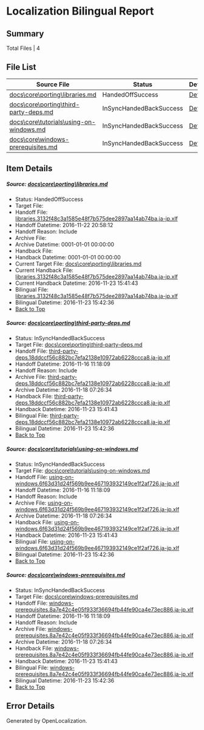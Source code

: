 # <a name='report-top'></a> Localization Bilingual Report

## Summary
 Total Files | 4

## File List
 Source File | Status | Details 
 ----------- | ------ | ------- 
 [docs\core\porting\libraries.md](https://github.com/dotnet/docs/blob/048197e9d58ab8126adc14a98a0225debdab79bb/docs/core/porting/libraries.md) | HandedOffSuccess | [Details](#d65bf23263805edca8ac0f7cd7ff6a6ab1409ed649)
 [docs\core\porting\third-party-deps.md](https://github.com/dotnet/docs/blob/46061efa8e33c6a73befa5181eb33b8deb2fa637/docs/core/porting/third-party-deps.md) | InSyncHandedBackSuccess | [Details](#7e4e96183484d102d102eeab97191f8be9b9be8a56)
 [docs\core\tutorials\using-on-windows.md](https://github.com/dotnet/docs/blob/54da8aebd64e86c064214074bc261f72c3b0aedc/docs/core/tutorials/using-on-windows.md) | InSyncHandedBackSuccess | [Details](#bf7bf944ebbf3c53ee6206f86e1a168111b54378127)
 [docs\core\windows-prerequisites.md](https://github.com/dotnet/docs/blob/130b94a745b0e3222e205d8af26194239130ec9c/docs/core/windows-prerequisites.md) | InSyncHandedBackSuccess | [Details](#2e6483b3f1b8b9e1f36a0f4f7377319871fd5674131)

## Item Details
##### <a name='d65bf23263805edca8ac0f7cd7ff6a6ab1409ed649'></a> Source: [docs\core\porting\libraries.md](https://github.com/dotnet/docs/blob/048197e9d58ab8126adc14a98a0225debdab79bb/docs/core/porting/libraries.md)
* Status: HandedOffSuccess
* Target File: 
* Handoff File: [libraries.3132f48c3a1585e48f7b575dee2897aa14ab74ba.ja-jp.xlf](https://github.com/dotnet/docs.handoff/blob/158af79c0f909490ee15ab4a32a255e7f272a658/ol-handoff/dotnet/docs.ja-jp/master/ht-p1/libraries.3132f48c3a1585e48f7b575dee2897aa14ab74ba.ja-jp.xlf)
* Handoff Datetime: 2016-11-22 20:58:12
* Handoff Reason: Include
* Archive File: 
* Archive Datetime: 0001-01-01 00:00:00
* Handback File: 
* Handback Datetime: 0001-01-01 00:00:00
* Current Target File: [docs\core\porting\libraries.md](https://github.com/dotnet/docs.ja-jp/blob/a0f21bb994896e73d36a978afe63436ec68497da/docs/core/porting/libraries.md)
* Current Handback File: [libraries.3132f48c3a1585e48f7b575dee2897aa14ab74ba.ja-jp.xlf](https://github.com/dotnet/docs.handback/blob/12765c9120ed8951c4355d9039d38b4812c47fb0/ol-handback/dotnet/docs.ja-jp/master/ht-p1/libraries.3132f48c3a1585e48f7b575dee2897aa14ab74ba.ja-jp.xlf)
* Current Handback Datetime: 2016-11-23 15:41:43
* Bilingual File: [libraries.3132f48c3a1585e48f7b575dee2897aa14ab74ba.ja-jp.xlf](https://github.com/dotnet/docs.handback/blob/12765c9120ed8951c4355d9039d38b4812c47fb0/ol-handback/dotnet/docs.ja-jp/master/ht-p1/libraries.3132f48c3a1585e48f7b575dee2897aa14ab74ba.ja-jp.xlf)
* Bilingual Datetime: 2016-11-23 15:42:36
* [Back to Top](#report-top)

##### <a name='7e4e96183484d102d102eeab97191f8be9b9be8a56'></a> Source: [docs\core\porting\third-party-deps.md](https://github.com/dotnet/docs/blob/46061efa8e33c6a73befa5181eb33b8deb2fa637/docs/core/porting/third-party-deps.md)
* Status: InSyncHandedBackSuccess
* Target File: [docs\core\porting\third-party-deps.md](https://github.com/dotnet/docs.ja-jp/blob/a0f21bb994896e73d36a978afe63436ec68497da/docs/core/porting/third-party-deps.md)
* Handoff File: [third-party-deps.18ddccf56c882bc7efa2138e10972ab6228ccca8.ja-jp.xlf](https://github.com/dotnet/docs.handoff/blob/12b6799713a1b06202f08f78cb6c25dd469783c4/ol-handoff/dotnet/docs.ja-jp/master/ht-p1/third-party-deps.18ddccf56c882bc7efa2138e10972ab6228ccca8.ja-jp.xlf)
* Handoff Datetime: 2016-11-16 11:18:09
* Handoff Reason: Include
* Archive File: [third-party-deps.18ddccf56c882bc7efa2138e10972ab6228ccca8.ja-jp.xlf](https://github.com/dotnet/docs.handoff/blob/0463cbc0cd2c36f2c1459721d992b0da8ae4da3e/ol-archive/dotnet/docs.ja-jp/master/ht-p1/third-party-deps.18ddccf56c882bc7efa2138e10972ab6228ccca8.ja-jp.xlf)
* Archive Datetime: 2016-11-18 07:26:34
* Handback File: [third-party-deps.18ddccf56c882bc7efa2138e10972ab6228ccca8.ja-jp.xlf](https://github.com/dotnet/docs.handback/blob/12765c9120ed8951c4355d9039d38b4812c47fb0/ol-handback/dotnet/docs.ja-jp/master/ht-p1/third-party-deps.18ddccf56c882bc7efa2138e10972ab6228ccca8.ja-jp.xlf)
* Handback Datetime: 2016-11-23 15:41:43
* Bilingual File: [third-party-deps.18ddccf56c882bc7efa2138e10972ab6228ccca8.ja-jp.xlf](https://github.com/dotnet/docs.handback/blob/12765c9120ed8951c4355d9039d38b4812c47fb0/ol-handback/dotnet/docs.ja-jp/master/ht-p1/third-party-deps.18ddccf56c882bc7efa2138e10972ab6228ccca8.ja-jp.xlf)
* Bilingual Datetime: 2016-11-23 15:42:36
* [Back to Top](#report-top)

##### <a name='bf7bf944ebbf3c53ee6206f86e1a168111b54378127'></a> Source: [docs\core\tutorials\using-on-windows.md](https://github.com/dotnet/docs/blob/54da8aebd64e86c064214074bc261f72c3b0aedc/docs/core/tutorials/using-on-windows.md)
* Status: InSyncHandedBackSuccess
* Target File: [docs\core\tutorials\using-on-windows.md](https://github.com/dotnet/docs.ja-jp/blob/a0f21bb994896e73d36a978afe63436ec68497da/docs/core/tutorials/using-on-windows.md)
* Handoff File: [using-on-windows.6f63d31d24f569b9ee467193932149ce1f2af726.ja-jp.xlf](https://github.com/dotnet/docs.handoff/blob/12b6799713a1b06202f08f78cb6c25dd469783c4/ol-handoff/dotnet/docs.ja-jp/master/ht-p1/using-on-windows.6f63d31d24f569b9ee467193932149ce1f2af726.ja-jp.xlf)
* Handoff Datetime: 2016-11-16 11:18:09
* Handoff Reason: Include
* Archive File: [using-on-windows.6f63d31d24f569b9ee467193932149ce1f2af726.ja-jp.xlf](https://github.com/dotnet/docs.handoff/blob/0463cbc0cd2c36f2c1459721d992b0da8ae4da3e/ol-archive/dotnet/docs.ja-jp/master/ht-p1/using-on-windows.6f63d31d24f569b9ee467193932149ce1f2af726.ja-jp.xlf)
* Archive Datetime: 2016-11-18 07:26:34
* Handback File: [using-on-windows.6f63d31d24f569b9ee467193932149ce1f2af726.ja-jp.xlf](https://github.com/dotnet/docs.handback/blob/12765c9120ed8951c4355d9039d38b4812c47fb0/ol-handback/dotnet/docs.ja-jp/master/ht-p1/using-on-windows.6f63d31d24f569b9ee467193932149ce1f2af726.ja-jp.xlf)
* Handback Datetime: 2016-11-23 15:41:43
* Bilingual File: [using-on-windows.6f63d31d24f569b9ee467193932149ce1f2af726.ja-jp.xlf](https://github.com/dotnet/docs.handback/blob/12765c9120ed8951c4355d9039d38b4812c47fb0/ol-handback/dotnet/docs.ja-jp/master/ht-p1/using-on-windows.6f63d31d24f569b9ee467193932149ce1f2af726.ja-jp.xlf)
* Bilingual Datetime: 2016-11-23 15:42:36
* [Back to Top](#report-top)

##### <a name='2e6483b3f1b8b9e1f36a0f4f7377319871fd5674131'></a> Source: [docs\core\windows-prerequisites.md](https://github.com/dotnet/docs/blob/130b94a745b0e3222e205d8af26194239130ec9c/docs/core/windows-prerequisites.md)
* Status: InSyncHandedBackSuccess
* Target File: [docs\core\windows-prerequisites.md](https://github.com/dotnet/docs.ja-jp/blob/a0f21bb994896e73d36a978afe63436ec68497da/docs/core/windows-prerequisites.md)
* Handoff File: [windows-prerequisites.8a7e42c4e05f933f36694fb44fe90ca4e73ec886.ja-jp.xlf](https://github.com/dotnet/docs.handoff/blob/12b6799713a1b06202f08f78cb6c25dd469783c4/ol-handoff/dotnet/docs.ja-jp/master/ht-p1/windows-prerequisites.8a7e42c4e05f933f36694fb44fe90ca4e73ec886.ja-jp.xlf)
* Handoff Datetime: 2016-11-16 11:18:09
* Handoff Reason: Include
* Archive File: [windows-prerequisites.8a7e42c4e05f933f36694fb44fe90ca4e73ec886.ja-jp.xlf](https://github.com/dotnet/docs.handoff/blob/0463cbc0cd2c36f2c1459721d992b0da8ae4da3e/ol-archive/dotnet/docs.ja-jp/master/ht-p1/windows-prerequisites.8a7e42c4e05f933f36694fb44fe90ca4e73ec886.ja-jp.xlf)
* Archive Datetime: 2016-11-18 07:26:34
* Handback File: [windows-prerequisites.8a7e42c4e05f933f36694fb44fe90ca4e73ec886.ja-jp.xlf](https://github.com/dotnet/docs.handback/blob/12765c9120ed8951c4355d9039d38b4812c47fb0/ol-handback/dotnet/docs.ja-jp/master/ht-p1/windows-prerequisites.8a7e42c4e05f933f36694fb44fe90ca4e73ec886.ja-jp.xlf)
* Handback Datetime: 2016-11-23 15:41:43
* Bilingual File: [windows-prerequisites.8a7e42c4e05f933f36694fb44fe90ca4e73ec886.ja-jp.xlf](https://github.com/dotnet/docs.handback/blob/12765c9120ed8951c4355d9039d38b4812c47fb0/ol-handback/dotnet/docs.ja-jp/master/ht-p1/windows-prerequisites.8a7e42c4e05f933f36694fb44fe90ca4e73ec886.ja-jp.xlf)
* Bilingual Datetime: 2016-11-23 15:42:36
* [Back to Top](#report-top)


## Error Details

Generated by OpenLocalization.
